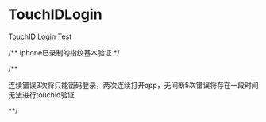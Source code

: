 # TouchIDLogin
TouchID Login Test


/**
iphone已录制的指纹基本验证
*/

/**

连续错误3次将只能密码登录，两次连续打开app，无间断5次错误将存在一段时间无法进行touchid验证

**/
